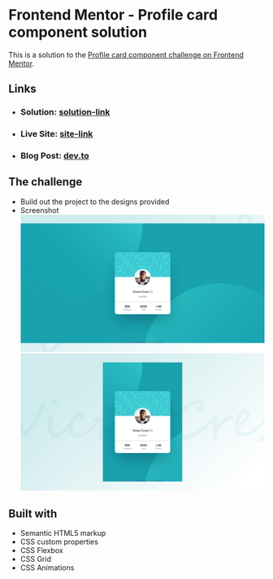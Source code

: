 # Frontend Mentor - Profile card component solution

This is a solution to the [Profile card component challenge on Frontend Mentor](https://www.frontendmentor.io/challenges/profile-card-component-cfArpWshJ).


## Links

- ### Solution: [solution-link](https://github.com/lismaria/FM1-ProfileCardComponent)
- ### Live Site: [site-link](https://lismaria.github.io/FM1-ProfileCardComponent/)
- ### Blog Post: [dev.to](https://dev.to/lismaria/profile-card-challenge-frontendmentor-io-3d51)

## The challenge

- Build out the project to the designs provided
- Screenshot
    ![Desktop](ss/desktop.png)
    ![Mobile](ss/mobile.png)
    
## Built with

- Semantic HTML5 markup
- CSS custom properties
- CSS Flexbox
- CSS Grid
- CSS Animations
